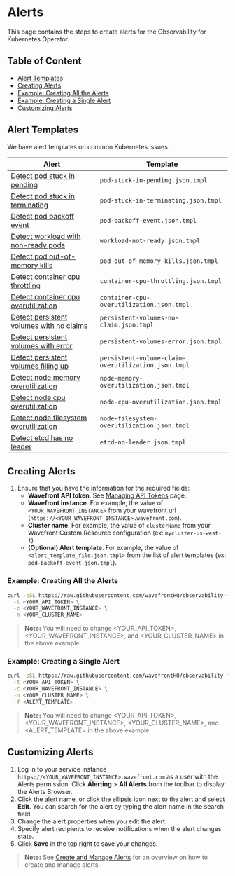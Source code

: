 # Alerts

This page contains the steps to create alerts for the Observability for Kubernetes Operator.

## Table of Content

- [Alert Templates](#alert-templates)
- [Creating Alerts](#creating-alerts)
- [Example: Creating All the Alerts](#example-creating-all-the-alerts)
- [Example: Creating a Single Alert](#example-creating-a-single-alert)
- [Customizing Alerts](#customizing-alerts)

## Alert Templates

We have alert templates on common Kubernetes issues.

| Alert | Template |
|---|---|
| [Detect pod stuck in pending](templates/pod-stuck-in-pending.json.tmpl) | `pod-stuck-in-pending.json.tmpl` |
| [Detect pod stuck in terminating](templates/pod-stuck-in-terminating.json.tmpl) | `pod-stuck-in-terminating.json.tmpl` |
| [Detect pod backoff event](templates/pod-backoff-event.json.tmpl) | `pod-backoff-event.json.tmpl` |
| [Detect workload with non-ready pods](templates/workload-not-ready.json.tmpl) | `workload-not-ready.json.tmpl` |
| [Detect pod out-of-memory kills](templates/pod-out-of-memory-kills.json.tmpl) | `pod-out-of-memory-kills.json.tmpl` |
| [Detect container cpu throttling](templates/container-cpu-throttling.json.tmpl) | `container-cpu-throttling.json.tmpl` |
| [Detect container cpu overutilization](templates/container-cpu-overutilization.json.tmpl) | `container-cpu-overutilization.json.tmpl` |
| [Detect persistent volumes with no claims](templates/persistent-volumes-no-claim.json.tmpl) | `persistent-volumes-no-claim.json.tmpl` |
| [Detect persistent volumes with error](templates/persistent-volumes-error.json.tmpl) | `persistent-volumes-error.json.tmpl` |
| [Detect persistent volumes filling up](templates/persistent-volume-claim-overutilization.json.tmpl) | `persistent-volume-claim-overutilization.json.tmpl` |
| [Detect node memory overutilization](templates/node-memory-overutilization.json.tmpl) | `node-memory-overutilization.json.tmpl` |
| [Detect node cpu overutilization](templates/node-cpu-overutilization.json.tmpl) | `node-cpu-overutilization.json.tmpl` |
| [Detect node filesystem overutilization](templates/node-filesystem-overutilization.json.tmpl) | `node-filesystem-overutilization.json.tmpl` |
| [Detect etcd has no leader](templates/etcd-no-leader.json.tmpl) | `etcd-no-leader.json.tmpl` |

## Creating Alerts

1. Ensure that you have the information for the required fields:
    - **Wavefront API token**. See [Managing API Tokens](https://docs.wavefront.com/wavefront_api.html#managing-api-tokens) page.
    - **Wavefront instance**. For example, the value of `<YOUR_WAVEFRONT_INSTANCE>` from your wavefront url (`https://<YOUR_WAVEFRONT_INSTANCE>.wavefront.com`).
    - **Cluster name**. For example, the value of `clusterName` from your Wavefront Custom Resource configuration (ex: `mycluster-us-west-1`).
    - **(Optional) Alert template**. For example, the value of `<alert_template_file.json.tmpl>` from the list of alert templates (ex: `pod-backoff-event.json.tmpl`).

### Example: Creating All the Alerts

```bash
curl -sSL https://raw.githubusercontent.com/wavefrontHQ/observability-for-kubernetes/main/docs/alerts/create-all-alerts.sh | bash -s -- \
  -t <YOUR_API_TOKEN> \
  -c <YOUR_WAVEFRONT_INSTANCE> \
  -n <YOUR_CLUSTER_NAME>
```

>**Note:** You will need to change <YOUR_API_TOKEN>, <YOUR_WAVEFRONT_INSTANCE>, and <YOUR_CLUSTER_NAME> in the above example.

### Example: Creating a Single Alert

```bash
curl -sSL https://raw.githubusercontent.com/wavefrontHQ/observability-for-kubernetes/main/docs/alerts/create-alert.sh | bash -s -- \
  -t <YOUR_API_TOKEN> \
  -c <YOUR_WAVEFRONT_INSTANCE> \
  -n <YOUR_CLUSTER_NAME> \
  -f <ALERT_TEMPLATE>
```

>**Note:** You will need to change <YOUR_API_TOKEN>, <YOUR_WAVEFRONT_INSTANCE>, <YOUR_CLUSTER_NAME>, and <ALERT_TEMPLATE> in the above example.

## Customizing Alerts

1. Log in to your service instance `https://<YOUR_WAVEFRONT_INSTANCE>.wavefront.com` as a user with the Alerts permission. Click **Alerting** > **All Alerts** from the toolbar to display the Alerts Browser.
2. Click the alert name, or click the ellipsis icon next to the alert and select **Edit**.  You can search for the alert by typing the alert name in the search field.
3. Change the alert properties when you edit the alert.
4. Specify alert recipients to receive notifications when the alert changes state.
5. Click **Save** in the top right to save your changes.

>**Note:** See [Create and Manage Alerts](https://docs.wavefront.com/alerts_manage.html) for an overview on how to create and manage alerts.
